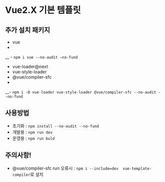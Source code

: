# Vue2.X 기본 템플릿
## 추가 설치 패키지
- vue
-
__ - `npm i vue --no-audit –no-fund`

- vue-loader@next
- vue-style-loader
- @vue/compiler-sfc
- 
__- `npm i -D vue-loader vue-style-loader @vue/compiler-sfc --no-audit --no-fund`


## 사용방법
- 초기화 : `npm install --no-audit --no-fund`
- 개발용 : `npm run dev`
- 운영용 : `npm run buld`


## 주의사항!
-  @vue/compiler-sfc run 오류시 :  `npm i --include=dev  vue-template-compiler`로 설치<br>
